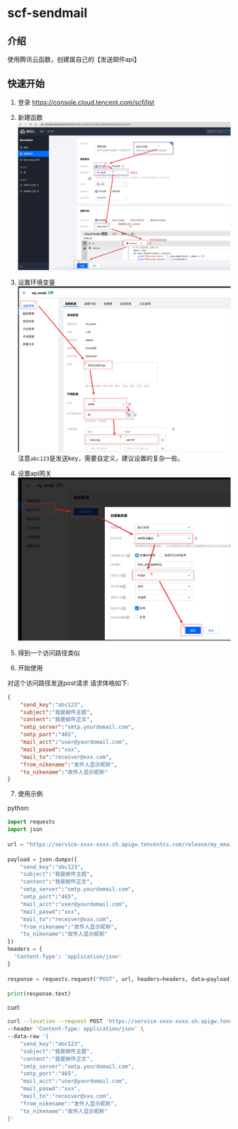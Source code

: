 # scf-sendmail

## 介绍

使用腾讯云函数，创建属自己的【发送邮件api】

## 快速开始

1. 登录 https://console.cloud.tencent.com/scf/list
2. 新建函数
![](./img/001.png)

3. 设置环境变量
![](./img/002.png)
注意`abc123`是发送key，需要自定义，建议设置的复杂一些。

4. 设置api网关
![](./img/003.png)

5. 得到一个访问路径类似


6. 开始使用

对这个访问路径发送post请求
请求体格如下:

```json
{
    "send_key":"abc123",
    "subject":"我是邮件主题",
    "content":"我是邮件正文",
    "smtp_server":"smtp.yourdomail.com",
    "smtp_port":"465",
    "mail_acct":"user@yourdomail.com",
    "mail_paswd":"xxx",
    "mail_to":"receiver@xxx.com",
    "from_nikename":"发件人显示昵称",
    "to_nikename":"收件人显示昵称"
}
```

7. 使用示例

python:
```python
import requests
import json

url = "https://service-xxxx-xxxx.sh.apigw.tencentcs.com/release/my_email"

payload = json.dumps({
    "send_key":"abc123",
    "subject":"我是邮件主题",
    "content":"我是邮件正文",
    "smtp_server":"smtp.yourdomail.com",
    "smtp_port":"465",
    "mail_acct":"user@yourdomail.com",
    "mail_paswd":"xxx",
    "mail_to":"receiver@xxx.com",
    "from_nikename":"发件人显示昵称",
    "to_nikename":"收件人显示昵称"
})
headers = {
  'Content-Type': 'application/json'
}

response = requests.request("POST", url, headers=headers, data=payload)

print(response.text)
```

curl:

```bash
curl --location --request POST 'https://service-xxxx-xxxx.sh.apigw.tencentcs.com/release/my_email' \
--header 'Content-Type: application/json' \
--data-raw '{
    "send_key":"abc123",
    "subject":"我是邮件主题",
    "content":"我是邮件正文",
    "smtp_server":"smtp.yourdomail.com",
    "smtp_port":"465",
    "mail_acct":"user@yourdomail.com",
    "mail_paswd":"xxx",
    "mail_to":"receiver@xxx.com",
    "from_nikename":"发件人显示昵称",
    "to_nikename":"收件人显示昵称"
}'
```
